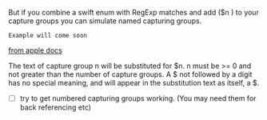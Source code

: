 But if you combine a swift enum with RegExp matches and add ($n ) to your capture groups you can simulate named capturing groups. <!--more--> 
```
Example will come soon
```
[from apple docs](https://developer.apple.com/library/ios/documentation/Foundation/Reference/NSRegularExpression_Class/)    

The text of capture group n will be substituted for $n. n must be >= 0 and not greater than the number of capture groups. A $ not followed by a digit has no special meaning, and will appear in the substitution text as itself, a $.

- [ ] try to get numbered capturing groups working. (You may need them for back referencing etc) 

